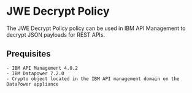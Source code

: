 # JWE Decrypt Policy
            
The JWE Decrypt Policy policy can be used in IBM API Management to decrypt 
JSON payloads for REST APIs.

## Prequisites

    - IBM API Management 4.0.2
    - IBM Datapower 7.2.0 
    - Crypto object located in the IBM API management domain on the DataPower appliance

```
